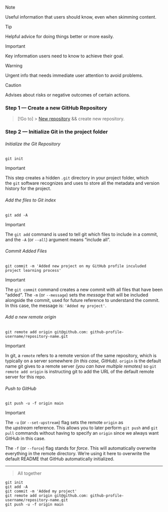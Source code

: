 > [!NOTE]
> Useful information that users should know, even when skimming content.

> [!TIP]
> Helpful advice for doing things better or more easily.

> [!IMPORTANT]
> Key information users need to know to achieve their goal.

> [!WARNING]
> Urgent info that needs immediate user attention to avoid problems.

> [!CAUTION]
> Advises about risks or negative outcomes of certain actions.

### Step 1 — Create a new GitHub Repository

> [!Go to] > [New repository](https://github.com/new) && create new repository.

### Step 2 — Initialize Git in the project folder

###### Initialize the Git Repository

```
git init
```

> [!Important]
> This step creates a hidden `.git` directory in your project folder, which the `git` software recognizes and uses to store all the metadata and version history for the project.

###### Add the files to Git index

```
git add -A
```

> [!Important]
> The `git add` command is used to tell git which files to include in a commit, and the `-A` (or `--all`) argument means “include all”.

###### Commit Added Files

```
git commit -m 'Added new project on my GitHub profile inculuded project learning process'
```

> [!Important]
> The `git commit` command creates a new commit with all files that have been “added”. The `-m` (or `--message`) sets the *message* that will be included alongside the commit, used for future reference to understand the commit. In this case, the message is: `'Added my project'`.

###### Add a new remote origin

```
git remote add origin git@github.com: github-profile-username/repository-name.git
```

> [!Important]
> In git, a `remote` refers to a remote version of the same repository, which is typically on a server somewhere *(in this case, GitHub)*. `origin` is the default name git gives to a remote server *(you can have multiple remotes)* so `git remote add origin` is instructing git to add the URL of the default remote server for this repo.

###### Push to GitHub

```
git push -u -f origin main
```

> [!Important]
> The `-u` (or `--set-upstream`) flag sets the remote `origin` as the *upstream* reference. This allows you to later perform `git push` and `git pull` commands without having to specify an `origin` since we always want GitHub in this case.
>
> The `-f` (or `--force`) flag stands for *force*. This will automatically overwrite everything in the remote directory. We’re using it here to overwrite the default README that GitHub automatically initialized.

---

> All together

```
git init
git add -A
git commit -m 'Added my project'
git remote add origin git@github.com: github-profile-username/repository-name.git
git push -u -f origin main
```
